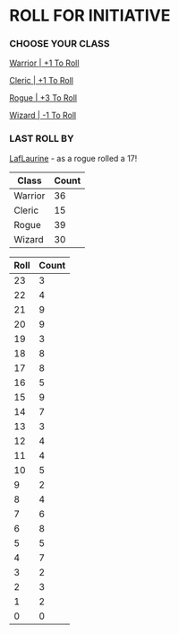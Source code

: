 # ROLL FOR INITIATIVE
### CHOOSE YOUR CLASS

[Warrior | +1 To Roll](https://github.com/benjaminsampica/benjaminsampica/issues/new?title=roll%7Cwarrior&body=Just+click+%27Submit+new+issue%27.)

[Cleric | +1 To Roll](https://github.com/benjaminsampica/benjaminsampica/issues/new?title=roll%7Ccleric&body=Just+click+%27Submit+new+issue%27.)

[Rogue | +3 To Roll](https://github.com/benjaminsampica/benjaminsampica/issues/new?title=roll%7Crogue&body=Just+click+%27Submit+new+issue%27.)

[Wizard | -1 To Roll](https://github.com/benjaminsampica/benjaminsampica/issues/new?title=roll%7Cwizard&body=Just+click+%27Submit+new+issue%27.)
### LAST ROLL BY
[LafLaurine](https://www.github.com/LafLaurine) - as a rogue rolled a 17!

|Class|Count|
|-|-|
|Warrior|36|
|Cleric|15|
|Rogue|39|
|Wizard|30|

|Roll|Count|
|-|-|
|23|3
|22|4
|21|9
|20|9
|19|3
|18|8
|17|8
|16|5
|15|9
|14|7
|13|3
|12|4
|11|4
|10|5
|9|2
|8|4
|7|6
|6|8
|5|5
|4|7
|3|2
|2|3
|1|2
|0|0
